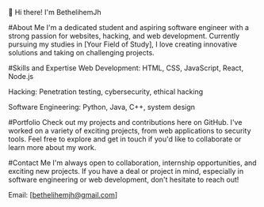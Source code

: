 👋 Hi there! I'm BethelihemJh

#About Me
I'm a dedicated student and aspiring software engineer with a strong passion for websites, hacking, and web development. Currently pursuing my studies in [Your Field of Study], I love creating innovative solutions and taking on challenging projects.

#Skills and Expertise
Web Development: HTML, CSS, JavaScript, React, Node.js

Hacking: Penetration testing, cybersecurity, ethical hacking

Software Engineering: Python, Java, C++, system design

#Portfolio
Check out my projects and contributions here on GitHub. I've worked on a variety of exciting projects, from web applications to security tools. Feel free to explore and get in touch if you'd like to collaborate or learn more about my work.

#Contact Me
I'm always open to collaboration, internship opportunities, and exciting new projects. If you have a deal or project in mind, especially in software engineering or web development, don't hesitate to reach out!

Email: [bethelihemjh@gmail.com]
